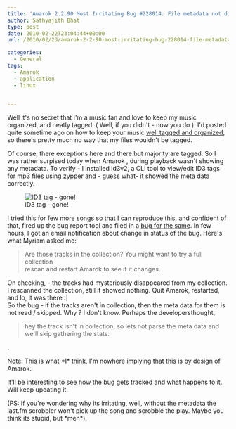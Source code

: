```yaml
---
title: 'Amarok 2.2.90 Most Irritating Bug #228014: File metadata not displayed If File Is Not Present In Collection'
author: Sathyajith Bhat
type: post
date: 2010-02-22T23:04:44+00:00
url: /2010/02/23/amarok-2-2-90-most-irritating-bug-228014-file-metadata-not-displayed-if-file-is-not-present-in-collection/

categories:
  - General
tags:
  - Amarok
  - application
  - linux


---
```

Well it's no secret that I'm a music fan and love to keep my music organized, and neatly tagged. ( Well, if you didn't - now you do ). I'd posted quite sometime ago on how to keep your music [well tagged and organized][1], so there's pretty much no way that my files wouldn't be tagged.

Of course, there exceptions here and there but majority are tagged. So I was rather surpised today when Amarok , during playback wasn't showing any metadata. To verify - I installed id3v2, a CLI tool to view/edit ID3 tags for mp3 files using zypper and - guess what- it showed the meta data correctly.
  


<p style="text-align: center;">
  <figure style="width: 622px" class="wp-caption aligncenter"><a href="https://imagebin.ca/img/Vd4Ku-B.jpg"><img class=" " title="ID3 tag - gone!" src="https://imagebin.ca/img/Vd4Ku-B.jpg" alt="ID3 tag - gone!"   /></a><figcaption class="wp-caption-text">ID3 tag - gone!</figcaption></figure> 
  
  <p>
    I tried this for few more songs so that I can reproduce this, and confident of that, fired up the bug report tool and filed in a <a id="aptureLink_AJTpe7PkTC" href="https://bugs.kde.org/show_bug.cgi?id=228014">bug for the same</a>. In few hours, I got an email notification about change in status of the bug. Here's what Myriam asked me:
  </p>
  
  <blockquote>
    <p>
      Are those tracks in the collection? You might want to try a full collection<br /> rescan and restart Amarok to see if it changes.
    </p>
  </blockquote>
  
  <p>
    On checking, - the tracks had mysteriously disappeared from my collection. I rescanned the collection, still it showed nothing. Quit Amarok, restarted, and lo, it was there :|<br /> So the bug - if the tracks aren't in collection, then the meta data for them is not read / skipped. Why ? I don't know. Perhaps the developersthought,
  </p>
  
  <blockquote>
    <p>
      hey the track isn't in collection, so lets not parse the meta data and we'll skip gathering the stats.
    </p>
  </blockquote>
  
  <p>
    .
  </p>
  
  <p>
    Note: This is what *I* think, I'm nowhere implying that this is by design of Amarok.
  </p>
  
  <p>
    It'll be interesting to see how the bug gets tracked and what happens to it. Will keep updating it.
  </p>
  
  <p>
    (PS: If you're wondering why its irritating, well, without the metadata the last.fm scrobbler won't pick up the song and scrobble the play. Maybe you think its stupid, but *meh*).
  </p>

 [1]: https://sathyabh.at/2008/07/27/how-organise-and-tag-music-mp3-files-automatically-using-musicbrainz-picard-tagger/
